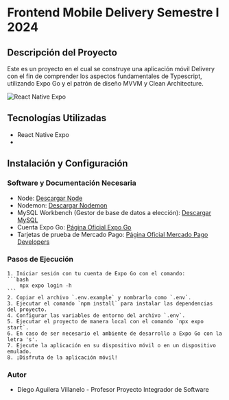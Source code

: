 # Frontend Mobile Delivery Semestre I 2024
## Descripción del Proyecto
Este es un proyecto en el cual se construye una aplicación móvil Delivery con el fin de comprender los aspectos fundamentales de Typescript, utilizando Expo Go y el patrón de diseño MVVM y Clean Architecture.

![React Native Expo](https://miro.medium.com/v2/resize:fit:600/1*fQJ4KqHQIxUH9SiAaLev9Q.png)

## Tecnologías Utilizadas
- React Native Expo
-
## Instalación y Configuración

### Software y Documentación Necesaria
- Node: [Descargar Node](https://nodejs.org/en/download/current)
- Nodemon: [Descargar Nodemon](https://www.npmjs.com/package/nodemon)
- MySQL Workbench (Gestor de base de datos a elección): [Descargar MySQL](https://dev.mysql.com/downloads/installer/)
- Cuenta Expo Go: [Página Oficial Expo Go](https://expo.dev/go)
- Tarjetas de prueba de Mercado Pago: [Página Oficial Mercado Pago Developers](https://www.mercadopago.cl/developers/es/docs/your-integrations/test/cards) 

### Pasos de Ejecución
    1. Iniciar sesión con tu cuenta de Expo Go con el comando:   
    ```bash
        npx expo login -h
    ```
    2. Copiar el archivo `.env.example` y nombrarlo como `.env`.
    3. Ejecutar el comando `npm install` para instalar las dependencias del proyecto.
    4. Configurar las variables de entorno del archivo `.env`.
    5. Ejecutar el proyecto de manera local con el comando `npx expo start`.
    6. En caso de ser necesario el ambiente de desarrollo a Expo Go con la letra 's'.
    7. Ejecute la aplicación en su dispositivo móvil o en un dispositivo emulado.
    8. ¡Disfruta de la aplicación móvil!

### Autor
- Diego Aguilera Villanelo - Profesor Proyecto Integrador de Software

